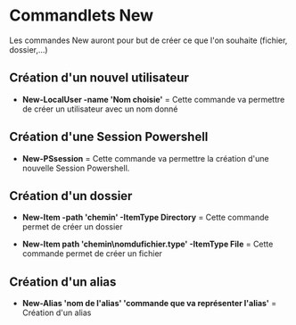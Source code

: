 # Commandlets New

Les commandes New auront pour but de créer ce que l'on souhaite (fichier, dossier,...)

## Création d'un nouvel utilisateur

- __New-LocalUser -name 'Nom choisie'__ = Cette commande va permettre de créer un utilisateur avec un nom donné

## Création d'une Session Powershell 

- __New-PSsession__ = Cette commande va permettre la création d'une nouvelle Session Powershell.

## Création d'un dossier

- __New-Item -path 'chemin' -ItemType Directory__ = Cette commande permet de créer un dossier

- __New-Item path 'chemin\nomdufichier.type' -ItemType File__ = Cette commande permet de créer un fichier 

## Création d'un alias

- __New-Alias 'nom de l'alias' 'commande que va représenter l'alias'__ = Création d'un alias 

